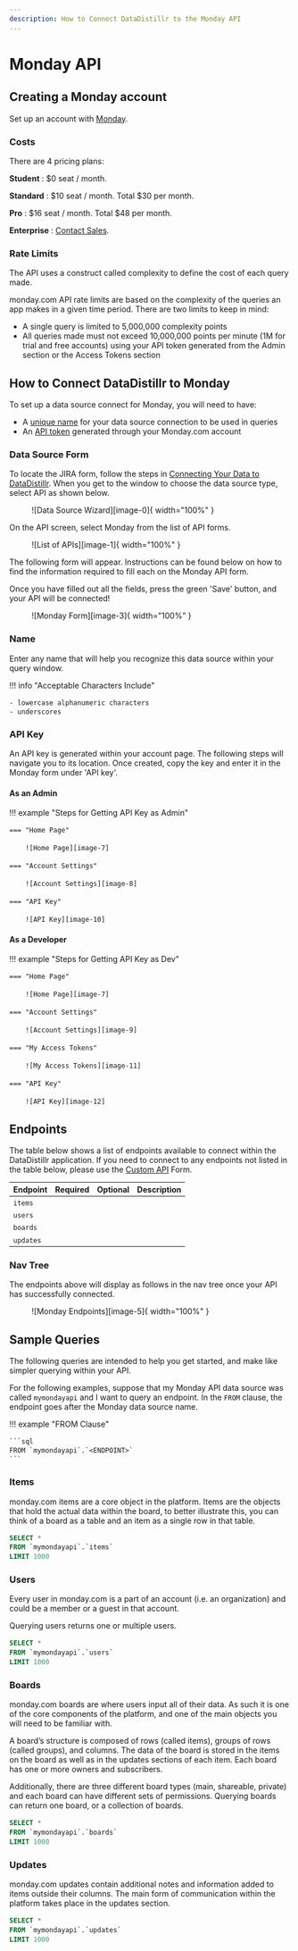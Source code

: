 ```yaml
---
description: How to Connect DataDistillr to the Monday API
---
```


# Monday API

## Creating a Monday account
Set up an account with [Monday](https://monday.com/).

### Costs
There are 4 pricing plans:

**Student**
: $0 seat / month.

**Standard**
: $10 seat / month. Total $30 per month.

**Pro**
: $16 seat / month. Total $48 per month.

**Enterprise**
: [Contact Sales](https://monday.com/pricing/).

### Rate Limits
The API uses a construct called complexity to define the cost of each query made.

monday.com API rate limits are based on the complexity of the queries an app makes in a given time period. There are two limits to keep in mind:

- A single query is limited to 5,000,000 complexity points 
- All queries made must not exceed 10,000,000 points per minute (1M for trial and free accounts) using your API token generated from the Admin section or the Access Tokens section 

## How to Connect DataDistillr to Monday
To set up a data source connect for Monday, you will need to have:

- A [unique name](#name) for your data source connection to be used in queries
- An [API token](#api-key) generated through your Monday.com account

### Data Source Form
To locate the JIRA form, follow the steps in [Connecting Your Data to DataDistillr](../../). When you get to the window to choose the data source type, select API as shown below.


<figure markdown>
  ![Data Source Wizard][image-0]{ width="100%" }
</figure>


On the API screen, select Monday from the list of API forms.


<figure markdown>
  ![List of APIs][image-1]{ width="100%" }
</figure>


The following form will appear. Instructions can be found below on how to find the information required to fill each on the Monday API form.

Once you have filled out all the fields, press the green 'Save' button, and your API will be connected!


<figure markdown>
  ![Monday Form][image-3]{ width="100%" }
</figure>

### Name
Enter any name that will help you recognize this data source within your query window.

!!! info "Acceptable Characters Include"

    - lowercase alphanumeric characters
    - underscores


### API Key
An API key is generated within your account page. The following steps will navigate you to its location. Once created, copy the key and enter it in the Monday form under 'API key'.

#### As an Admin

!!! example "Steps for Getting API Key as Admin"

    === "Home Page"
    
        ![Home Page][image-7]

    === "Account Settings"
    
        ![Account Settings][image-8]

    === "API Key"
    
        ![API Key][image-10]

#### As a Developer

!!! example "Steps for Getting API Key as Dev"

    === "Home Page"
    
        ![Home Page][image-7]

    === "Account Settings"
    
        ![Account Settings][image-9]

    === "My Access Tokens"
    
        ![My Access Tokens][image-11]

    === "API Key"
    
        ![API Key][image-12]
        
    




## Endpoints
The table below shows a list of endpoints available to connect within the DataDistillr application. If you need to connect to any endpoints not listed in the table below, please use the [Custom API](../../) Form.

| Endpoint   | Required | Optional | Description |
|------------|----------|----------|-------------|
| `items`    |          |          |             |
| `users`    |          |          |             |
| `boards`   |          |          |             |
| `updates`  |          |          |             |


### Nav Tree
The endpoints above will display as follows in the nav tree once your API has successfully connected.


<figure markdown>
  ![Monday Endpoints][image-5]{ width="100%" }
</figure>


## Sample Queries
The following queries are intended to help you get started, and make like simpler querying within your API.

For the following examples, suppose that my Monday API data source was called `mymondayapi` and I want to query an endpoint. In the `FROM` clause, the endpoint goes after the Monday data source name.

!!! example "FROM Clause"

    ```sql
    FROM `mymondayapi`.`<ENDPOINT>`
    ```

### Items
monday.com items are a core object in the platform. Items are the objects that hold the actual data within the board, to better illustrate this, you can think of a board as a table and an item as a single row in that table.

```sql
SELECT * 
FROM `mymondayapi`.`items`
LIMIT 1000
```

### Users
Every user in monday.com is a part of an account (i.e. an organization) and could be a member or a guest in that account.

Querying users returns one or multiple users.


```sql
SELECT * 
FROM `mymondayapi`.`users`
LIMIT 1000
```

### Boards
monday.com boards are where users input all of their data. As such it is one of the core components of the platform, and one of the main objects you will need to be familiar with.

A board’s structure is composed of rows (called items), groups of rows (called groups), and columns. The data of the board is stored in the items on the board as well as in the updates sections of each item. Each board has one or more owners and subscribers.

Additionally, there are three different board types (main, shareable, private) and each board can have different sets of permissions. Querying boards can return one board, or a collection of boards.

```sql
SELECT * 
FROM `mymondayapi`.`boards`
LIMIT 1000
```

### Updates
monday.com updates contain additional notes and information added to items outside their columns. The main form of communication within the platform takes place in the updates section.

```sql
SELECT * 
FROM `mymondayapi`.`updates`
LIMIT 1000
```

[image-0]: ../../img/api/data-source-wizard-api-light.png
[image-1]: ../../img/api/monday/choose-form-monday-light.png
[image-2]: ../../img/api/monday/choose-form-monday-dark.png
[image-3]: ../../img/api/monday/monday-form-light.png
[image-4]: ../../img/api/monday/monday-form-dark.png
[image-5]: ../../img/api/monday/monday-nav-tree-light.png
[image-6]: ../../img/api/monday/monday-nav-tree-dark.png
[image-7]: ../../img/api/monday/monday-home-page.png
[image-8]: ../../img/api/monday/monday-account-pop-up-admin.png
[image-9]: ../../img/api/monday/monday-account-pop-up-dev.png
[image-10]: ../../img/api/monday/monday-admin-api-key.png
[image-11]: ../../img/api/monday/monday-dev-my-access-tokens.png
[image-12]: ../../img/api/monday/monday-dev-api-key.png